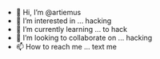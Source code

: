 - 👋 Hi, I’m @artiemus
- 👀 I’m interested in ... hacking
- 🌱 I’m currently learning ... to hack
- 💞️ I’m looking to collaborate on ... hacking
- 📫 How to reach me ... text me

<!---
artiemus/artiemus is a ✨ special ✨ repository because its `README.md` (this file) appears on your GitHub profile.
You can click the Preview link to take a look at your changes.
--->
